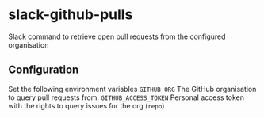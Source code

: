 # slack-github-pulls
Slack command to retrieve open pull requests from the configured organisation

## Configuration

Set the following environment variables 
`GITHUB_ORG` The GitHub organisation to query pull requests from.
`GITHUB_ACCESS_TOKEN` Personal access token with the rights to query issues for the org (`repo`)
